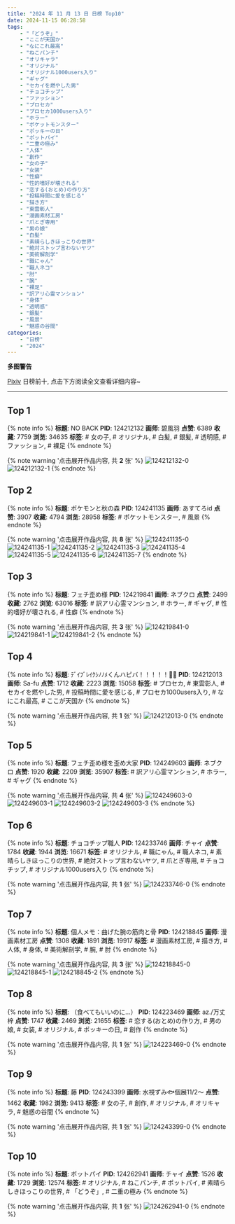 ```yaml
---
title: "2024 年 11 月 13 日 日榜 Top10"
date: 2024-11-15 06:28:58
tags:
    - "「どうぞ」"
    - "ここが天国か"
    - "なにこれ最高"
    - "ねこパンチ"
    - "オリキャラ"
    - "オリジナル"
    - "オリジナル1000users入り"
    - "ギャグ"
    - "セカイを燃やした男"
    - "チョコチップ"
    - "ファッション"
    - "プロセカ"
    - "プロセカ1000users入り"
    - "ホラー"
    - "ポケットモンスター"
    - "ポッキーの日"
    - "ポットパイ"
    - "二重の極み"
    - "人体"
    - "創作"
    - "女の子"
    - "女装"
    - "性癖"
    - "性的嗜好が壊される"
    - "恋する(おとめ)の作り方"
    - "投稿時間に愛を感じる"
    - "描き方"
    - "東雲彰人"
    - "漫画素材工房"
    - "爪とぎ専用"
    - "男の娘"
    - "白髪"
    - "素晴らしきほっこりの世界"
    - "絶対ストップ言わないヤツ"
    - "美術解剖学"
    - "職にゃん"
    - "職人ネコ"
    - "肘"
    - "腕"
    - "裸足"
    - "訳アリ心霊マンション"
    - "身体"
    - "透明感"
    - "銀髪"
    - "風景"
    - "魅惑の谷間"
categories:
    - "日榜"
    - "2024"
---
```


<i class="fa fa-triangle-exclamation"></i>**多图警告**<i class="fa fa-triangle-exclamation"></i>

[Pixiv](https://www.pixiv.net/) 日榜前十, 点击下方阅读全文查看详细内容~

<!-- more -->

---

## Top 1

{% note info %}
**标题**: NO BACK
**PID**: 124212132 **画师**: 碧風羽
**点赞**: 6389 **收藏**: 7759 **浏览**: 34635
**标签**: # 女の子, # オリジナル, # 白髪, # 銀髪, # 透明感, # ファッション, # 裸足
{% endnote %}

{% note warning '点击展开作品内容, 共 **2** 张' %}
![124212132-0](https://i.pixiv.re/img-original/img/2024/11/12/00/00/34/124212132_p0.jpg)
![124212132-1](https://i.pixiv.re/img-original/img/2024/11/12/00/00/34/124212132_p1.jpg)
{% endnote %}

## Top 2

{% note info %}
**标题**: ポケモンと秋の森
**PID**: 124241135 **画师**: あすてろid
**点赞**: 3907 **收藏**: 4794 **浏览**: 28958
**标签**: # ポケットモンスター, # 風景
{% endnote %}

{% note warning '点击展开作品内容, 共 **8** 张' %}
![124241135-0](https://i.pixiv.re/img-original/img/2024/11/13/00/01/44/124241135_p0.jpg)
![124241135-1](https://i.pixiv.re/img-original/img/2024/11/13/00/01/44/124241135_p1.jpg)
![124241135-2](https://i.pixiv.re/img-original/img/2024/11/13/00/01/44/124241135_p2.jpg)
![124241135-3](https://i.pixiv.re/img-original/img/2024/11/13/00/01/44/124241135_p3.jpg)
![124241135-4](https://i.pixiv.re/img-original/img/2024/11/13/00/01/44/124241135_p4.jpg)
![124241135-5](https://i.pixiv.re/img-original/img/2024/11/13/00/01/44/124241135_p5.jpg)
![124241135-6](https://i.pixiv.re/img-original/img/2024/11/13/00/01/44/124241135_p6.jpg)
![124241135-7](https://i.pixiv.re/img-original/img/2024/11/13/00/01/44/124241135_p7.jpg)
{% endnote %}

## Top 3

{% note info %}
**标题**: フェチ歪め様
**PID**: 124219841 **画师**: ネブクロ
**点赞**: 2499 **收藏**: 2762 **浏览**: 63016
**标签**: # 訳アリ心霊マンション, # ホラー, # ギャグ, # 性的嗜好が壊される, # 性癖
{% endnote %}

{% note warning '点击展开作品内容, 共 **3** 张' %}
![124219841-0](https://i.pixiv.re/img-original/img/2024/11/12/07/19/48/124219841_p0.jpg)
![124219841-1](https://i.pixiv.re/img-original/img/2024/11/12/07/19/48/124219841_p1.jpg)
![124219841-2](https://i.pixiv.re/img-original/img/2024/11/12/07/19/48/124219841_p2.jpg)
{% endnote %}

## Top 4

{% note info %}
**标题**: ﾃﾞｲﾌﾞﾚｲｸｼﾉﾉﾒくんハピバ！！！！！🎂🎉
**PID**: 124212013 **画师**: Sa-fu
**点赞**: 1712 **收藏**: 2223 **浏览**: 15058
**标签**: # プロセカ, # 東雲彰人, # セカイを燃やした男, # 投稿時間に愛を感じる, # プロセカ1000users入り, # なにこれ最高, # ここが天国か
{% endnote %}

{% note warning '点击展开作品内容, 共 **1** 张' %}
![124212013-0](https://i.pixiv.re/img-original/img/2024/11/12/00/00/06/124212013_p0.jpg)
{% endnote %}

## Top 5

{% note info %}
**标题**: フェチ歪め様を歪め大家
**PID**: 124249603 **画师**: ネブクロ
**点赞**: 1920 **收藏**: 2209 **浏览**: 35907
**标签**: # 訳アリ心霊マンション, # ホラー, # ギャグ
{% endnote %}

{% note warning '点击展开作品内容, 共 **4** 张' %}
![124249603-0](https://i.pixiv.re/img-original/img/2024/11/13/09/01/42/124249603_p0.jpg)
![124249603-1](https://i.pixiv.re/img-original/img/2024/11/13/09/01/42/124249603_p1.jpg)
![124249603-2](https://i.pixiv.re/img-original/img/2024/11/13/09/01/42/124249603_p2.jpg)
![124249603-3](https://i.pixiv.re/img-original/img/2024/11/13/09/01/42/124249603_p3.jpg)
{% endnote %}

## Top 6

{% note info %}
**标题**: チョコチップ職人
**PID**: 124233746 **画师**: チャイ
**点赞**: 1784 **收藏**: 1944 **浏览**: 16671
**标签**: # オリジナル, # 職にゃん, # 職人ネコ, # 素晴らしきほっこりの世界, # 絶対ストップ言わないヤツ, # 爪とぎ専用, # チョコチップ, # オリジナル1000users入り
{% endnote %}

{% note warning '点击展开作品内容, 共 **1** 张' %}
![124233746-0](https://i.pixiv.re/img-original/img/2024/11/12/20/30/03/124233746_p0.png)
{% endnote %}

## Top 7

{% note info %}
**标题**: 個人メモ：曲げた腕の筋肉と骨
**PID**: 124218845 **画师**: 漫画素材工房
**点赞**: 1308 **收藏**: 1891 **浏览**: 19917
**标签**: # 漫画素材工房, # 描き方, # 人体, # 身体, # 美術解剖学, # 腕, # 肘
{% endnote %}

{% note warning '点击展开作品内容, 共 **3** 张' %}
![124218845-0](https://i.pixiv.re/img-original/img/2024/11/12/06/00/08/124218845_p0.jpg)
![124218845-1](https://i.pixiv.re/img-original/img/2024/11/12/06/00/08/124218845_p1.jpg)
![124218845-2](https://i.pixiv.re/img-original/img/2024/11/12/06/00/08/124218845_p2.jpg)
{% endnote %}

## Top 8

{% note info %}
**标题**: （食べてもいいのに…）
**PID**: 124223469 **画师**: az./万丈梓
**点赞**: 1747 **收藏**: 2469 **浏览**: 21655
**标签**: # 恋する(おとめ)の作り方, # 男の娘, # 女装, # オリジナル, # ポッキーの日, # 創作
{% endnote %}

{% note warning '点击展开作品内容, 共 **1** 张' %}
![124223469-0](https://i.pixiv.re/img-original/img/2024/11/12/12/00/04/124223469_p0.png)
{% endnote %}

## Top 9

{% note info %}
**标题**: 藤
**PID**: 124243399 **画师**: 水視ずみ🐟個展11/2〜
**点赞**: 1462 **收藏**: 1982 **浏览**: 9413
**标签**: # 女の子, # 創作, # オリジナル, # オリキャラ, # 魅惑の谷間
{% endnote %}

{% note warning '点击展开作品内容, 共 **1** 张' %}
![124243399-0](https://i.pixiv.re/img-original/img/2024/11/13/01/13/37/124243399_p0.png)
{% endnote %}

## Top 10

{% note info %}
**标题**: ポットパイ
**PID**: 124262941 **画师**: チャイ
**点赞**: 1526 **收藏**: 1729 **浏览**: 12574
**标签**: # オリジナル, # ねこパンチ, # ポットパイ, # 素晴らしきほっこりの世界, # 「どうぞ」, # 二重の極み
{% endnote %}

{% note warning '点击展开作品内容, 共 **1** 张' %}
![124262941-0](https://i.pixiv.re/img-original/img/2024/11/13/20/30/08/124262941_p0.png)
{% endnote %}
